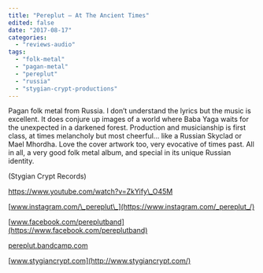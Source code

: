 ```yaml
---
title: "Pereplut – At The Ancient Times"
edited: false
date: "2017-08-17"
categories:
  - "reviews-audio"
tags:
  - "folk-metal"
  - "pagan-metal"
  - "pereplut"
  - "russia"
  - "stygian-crypt-productions"
---
```


Pagan folk metal from Russia. I don’t understand the lyrics but the music is excellent. It does conjure up images of a world where Baba Yaga waits for the unexpected in a darkened forest. Production and musicianship is first class, at times melancholy but most cheerful… like a Russian Skyclad or Mael Mhordha. Love the cover artwork too, very evocative of times past. All in all, a very good folk metal album, and special in its unique Russian identity.

(Stygian Crypt Records)

https://www.youtube.com/watch?v=ZkYify\_O45M

[www.instagram.com/\_pereplut\_](https://www.instagram.com/_pereplut_/)

[www.facebook.com/pereplutband](https://www.facebook.com/pereplutband)

[pereplut.bandcamp.com](https://pereplut.bandcamp.com/)

[www.stygiancrypt.com](http://www.stygiancrypt.com/)
